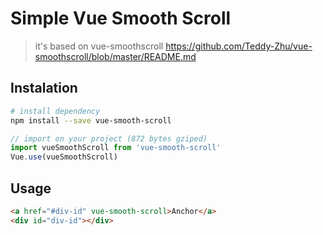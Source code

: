 # Simple Vue Smooth Scroll

> it&#x27;s based on vue-smoothscroll https://github.com/Teddy-Zhu/vue-smoothscroll/blob/master/README.md


## Instalation
``` bash
# install dependency
npm install --save vue-smooth-scroll
``` 

``` javascript
// import on your project (872 bytes gziped)
import vueSmoothScroll from 'vue-smooth-scroll'
Vue.use(vueSmoothScroll)
```

## Usage 
``` html
<a href="#div-id" vue-smooth-scroll>Anchor</a> 
<div id="div-id"></div> 
```
